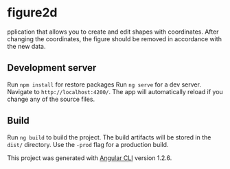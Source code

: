 # figure2d

pplication that allows you to create and edit shapes with coordinates. After changing the coordinates, the figure should be removed in accordance with the new data.

## Development server

Run `npm install` for restore packages
Run `ng serve` for a dev server. Navigate to `http://localhost:4200/`. The app will automatically reload if you change any of the source files.

## Build

Run `ng build` to build the project. The build artifacts will be stored in the `dist/` directory. Use the `-prod` flag for a production build.

This project was generated with [Angular CLI](https://github.com/angular/angular-cli) version 1.2.6.
